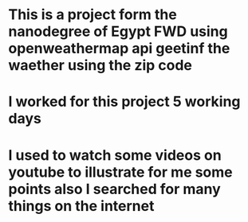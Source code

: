 # This is a project form the nanodegree of Egypt FWD using openweathermap api geetinf the waether using the zip code
# I worked for this project 5 working days 
# I used to watch some videos on youtube to illustrate for me some points also I searched for many things on the internet 

